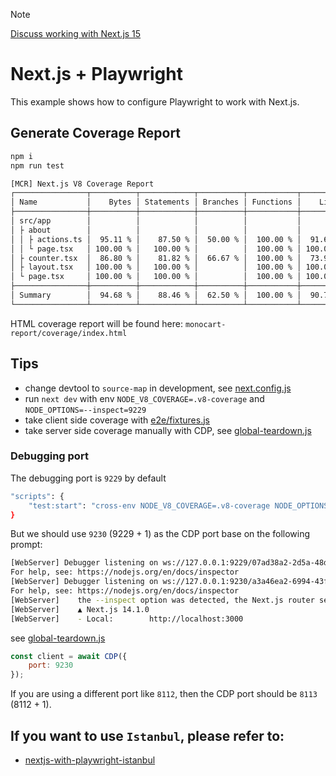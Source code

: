 > [!NOTE]  
> [Discuss working with Next.js 15](https://github.com/cenfun/monocart-reporter/issues/161)


# Next.js + Playwright

This example shows how to configure Playwright to work with Next.js.

## Generate Coverage Report
```sh
npm i
npm run test

[MCR] Next.js V8 Coverage Report
┌────────────────┬──────────┬────────────┬──────────┬───────────┬──────────┬─────────────────┐
│ Name           │    Bytes │ Statements │ Branches │ Functions │    Lines │ Uncovered Lines │
├────────────────┼──────────┼────────────┼──────────┼───────────┼──────────┼─────────────────┤
│ src/app        │          │            │          │           │          │                 │
│ ├ about        │          │            │          │           │          │                 │
│ │ ├ actions.ts │  95.11 % │    87.50 % │  50.00 % │  100.00 % │  91.67 % │ 8               │
│ │ └ page.tsx   │ 100.00 % │   100.00 % │          │  100.00 % │ 100.00 % │                 │
│ ├ counter.tsx  │  86.80 % │    81.82 % │  66.67 % │  100.00 % │  73.91 % │ 12-17           │
│ ├ layout.tsx   │ 100.00 % │   100.00 % │          │  100.00 % │ 100.00 % │                 │
│ └ page.tsx     │ 100.00 % │   100.00 % │          │  100.00 % │ 100.00 % │                 │
├────────────────┼──────────┼────────────┼──────────┼───────────┼──────────┼─────────────────┤
│ Summary        │  94.68 % │    88.46 % │  62.50 % │  100.00 % │  90.79 % │                 │
└────────────────┴──────────┴────────────┴──────────┴───────────┴──────────┴─────────────────┘
```
HTML coverage report will be found here: `monocart-report/coverage/index.html`

## Tips
- change devtool to `source-map` in development, see [next.config.js](next.config.js)
- run `next dev` with env `NODE_V8_COVERAGE=.v8-coverage` and `NODE_OPTIONS=--inspect=9229`
- take client side coverage with [e2e/fixtures.js](e2e/fixtures.js)
- take server side coverage manually with CDP, see [global-teardown.js](global-teardown.js)

### Debugging port
The debugging port is `9229` by default
```sh
"scripts": {
    "test:start": "cross-env NODE_V8_COVERAGE=.v8-coverage NODE_OPTIONS=--inspect=9229 next dev",
}
```
But we should use `9230` (9229 + 1) as the CDP port base on the following prompt:
```sh
[WebServer] Debugger listening on ws://127.0.0.1:9229/07ad38a2-2d5a-48df-a4de-07010e2d9b18
For help, see: https://nodejs.org/en/docs/inspector
[WebServer] Debugger listening on ws://127.0.0.1:9230/a3a46ea2-6994-43f2-b6a6-e5834362da4c
For help, see: https://nodejs.org/en/docs/inspector
[WebServer]    the --inspect option was detected, the Next.js router server should be inspected at port 9230.
[WebServer]    ▲ Next.js 14.1.0
[WebServer]    - Local:        http://localhost:3000
```
see [global-teardown.js](global-teardown.js)
```js
const client = await CDP({
    port: 9230
});
```
If you are using a different port like `8112`, then the CDP port should be `8113` (8112 + 1).

## If you want to use `Istanbul`, please refer to:
- [nextjs-with-playwright-istanbul](https://github.com/cenfun/nextjs-with-playwright-istanbul)